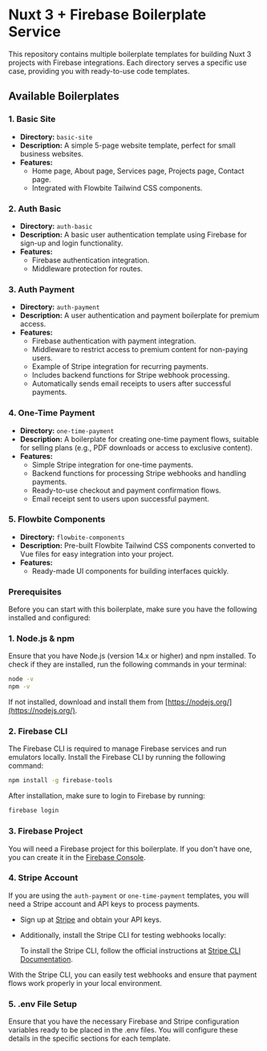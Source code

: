 # Nuxt 3 + Firebase Boilerplate Service

This repository contains multiple boilerplate templates for building Nuxt 3 projects with Firebase integrations. Each directory serves a specific use case, providing you with ready-to-use code templates.

## Available Boilerplates

### 1. Basic Site
- **Directory:** `basic-site`
- **Description:** A simple 5-page website template, perfect for small business websites.
- **Features:**
  - Home page, About page, Services page, Projects page, Contact page.
  - Integrated with Flowbite Tailwind CSS components.

### 2. Auth Basic
- **Directory:** `auth-basic`
- **Description:** A basic user authentication template using Firebase for sign-up and login functionality.
- **Features:**
  - Firebase authentication integration.
  - Middleware protection for routes.

### 3. Auth Payment
- **Directory:** `auth-payment`
- **Description:** A user authentication and payment boilerplate for premium access.
- **Features:**
  - Firebase authentication with payment integration.
  - Middleware to restrict access to premium content for non-paying users.
  - Example of Stripe integration for recurring payments.
  - Includes backend functions for Stripe webhook processing.
  - Automatically sends email receipts to users after successful payments.

### 4. One-Time Payment
- **Directory:** `one-time-payment`
- **Description:** A boilerplate for creating one-time payment flows, suitable for selling plans (e.g., PDF downloads or access to exclusive content).
- **Features:**
  - Simple Stripe integration for one-time payments.
  - Backend functions for processing Stripe webhooks and handling payments.
  - Ready-to-use checkout and payment confirmation flows.
  - Email receipt sent to users upon successful payment.

### 5. Flowbite Components
- **Directory:** `flowbite-components`
- **Description:** Pre-built Flowbite Tailwind CSS components converted to Vue files for easy integration into your project.
- **Features:**
  - Ready-made UI components for building interfaces quickly.

### Prerequisites

Before you can start with this boilerplate, make sure you have the following installed and configured:

### 1. Node.js & npm
Ensure that you have Node.js (version 14.x or higher) and npm installed.
To check if they are installed, run the following commands in your terminal:

```bash
node -v
npm -v
```

If not installed, download and install them from [https://nodejs.org/](https://nodejs.org/).

### 2. Firebase CLI

The Firebase CLI is required to manage Firebase services and run emulators locally.
Install the Firebase CLI by running the following command:

```bash
npm install -g firebase-tools
```

After installation, make sure to login to Firebase by running:

```bash
firebase login
```

### 3. Firebase Project

You will need a Firebase project for this boilerplate. If you don't have one, you can create it in the [Firebase Console](https://console.firebase.google.com/).

### 4. Stripe Account
If you are using the `auth-payment` or `one-time-payment` templates, you will need a Stripe account and API keys to process payments.

- Sign up at [Stripe](https://stripe.com) and obtain your API keys.
- Additionally, install the Stripe CLI for testing webhooks locally:

  To install the Stripe CLI, follow the official instructions at [Stripe CLI Documentation](https://stripe.com/docs/stripe-cli).

With the Stripe CLI, you can easily test webhooks and ensure that payment flows work properly in your local environment.

### 5. .env File Setup

Ensure that you have the necessary Firebase and Stripe configuration variables ready to be placed in the .env files. You will configure these details in the specific sections for each template.
